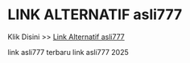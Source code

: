 # LINK ALTERNATIF asli777

Klik Disini >> <a href="https://linksto.pages.dev/">Link Alternatif asli777 </a>

link asli777 terbaru
link asli777 2025